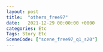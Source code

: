 ```yaml
---
layout: post
title:  "others_free97"
date:   2021-12-29 00:00:00 +0000
categories: Etc
Tags: Story Etc
SceneCode: ["scene_free97_q1_s20"]
---
```


